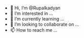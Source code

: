 - 👋 Hi, I’m @Rupalkadyan
- 👀 I’m interested in ...
- 🌱 I’m currently learning ...
- 💞️ I’m looking to collaborate on ...
- 📫 How to reach me ...

<!---
Rupalkadyan/Rupalkadyan is a ✨ special ✨ repository because its `README.md` (this file) appears on your GitHub profile.
You can click the Preview link to take a look at your changes.
--->
